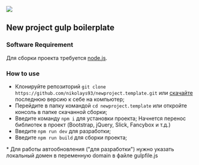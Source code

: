 ![](https://github.com/nikolays93/newproject.boilerplate/raw/master/public_html/public/screenshot.png)
## New project gulp boilerplate

### Software Requirement
Для сборки проекта требуется [node.js](https://nodejs.org/en/download/).

### How to use
* Клонируйте репозиторий ```git clone https://github.com/nikolays93/newproject.template.git``` или [скачайте](https://github.com/template-builder/newproject.template/releases/latest) последнюю версию к себе на компьютер;
* Перейдите в папку командой ```cd newproject.template``` или откройте консоль в папке скачанной сборки;
* Введите команду ```npm i``` для установки проекта; Начнется перенос библиотек в проект (Bootstrap, jQuery, Slick, Fancybox и т.д.)
* Введите ```npm run dev``` для разработки;
* Введите ```npm run build``` для сборки проекта;

\* Для работы автообновления ("для разработки") нужно указать локальный домен в переменную domain в файле gulpfile.js
